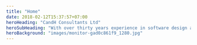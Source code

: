 ```yaml
---
title: "Home"
date: 2018-02-12T15:37:57+07:00
heroHeading: "CandH Consultants Ltd"
heroSubHeading: "With over thirty years experience in software design and development across multiple sectors."
heroBackground: "images/monitor-gad0c861f9_1280.jpg"
---
```

